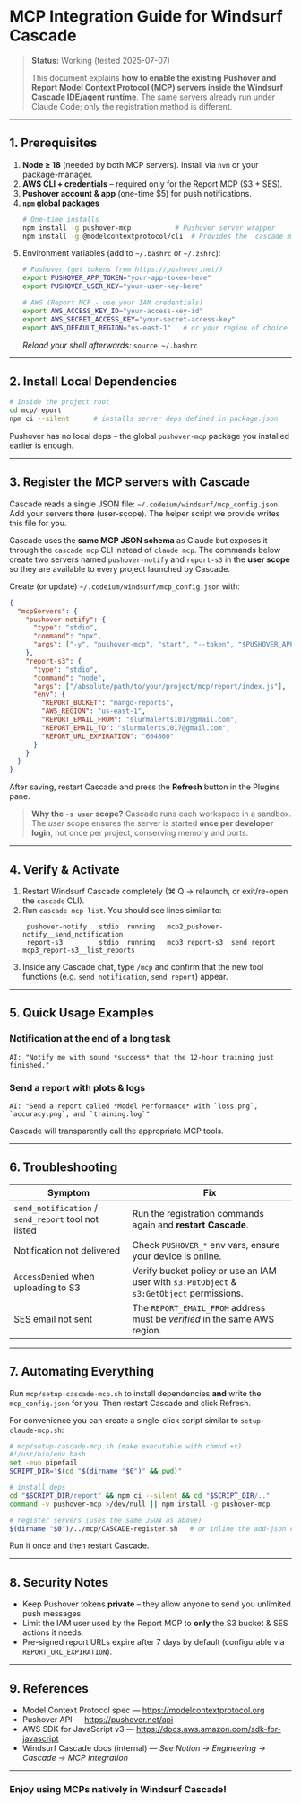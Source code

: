 # MCP Integration Guide for Windsurf Cascade

> **Status:** Working  (tested 2025-07-07)
> 
> This document explains **how to enable the existing Pushover and Report Model Context Protocol (MCP) servers inside the Windsurf Cascade IDE/agent runtime**. The same servers already run under Claude Code; only the registration method is different.

---

## 1. Prerequisites

1. **Node ≥ 18** (needed by both MCP servers).  Install via `nvm` or your package-manager.
2. **AWS CLI + credentials** – required only for the Report MCP (S3 + SES).
3. **Pushover account & app** (one-time $5) for push notifications.
4. **`npm` global packages**
   ```bash
   # One-time installs
   npm install -g pushover-mcp           # Pushover server wrapper
   npm install -g @modelcontextprotocol/cli  # Provides the `cascade mcp` command
   ```
5. Environment variables (add to `~/.bashrc` or `~/.zshrc`):
   ```bash
   # Pushover (get tokens from https://pushover.net/)
   export PUSHOVER_APP_TOKEN="your-app-token-here"
   export PUSHOVER_USER_KEY="your-user-key-here"

   # AWS (Report MCP - use your IAM credentials)
   export AWS_ACCESS_KEY_ID="your-access-key-id"
   export AWS_SECRET_ACCESS_KEY="your-secret-access-key"
   export AWS_DEFAULT_REGION="us-east-1"   # or your region of choice
   ```
   *Reload your shell afterwards:* `source ~/.bashrc`

---

## 2. Install Local Dependencies

```bash
# Inside the project root
cd mcp/report
npm ci --silent      # installs server deps defined in package.json
```

Pushover has no local deps – the global `pushover-mcp` package you installed earlier is enough.

---

## 3. Register the MCP servers with Cascade

Cascade reads a single JSON file: `~/.codeium/windsurf/mcp_config.json`.  Add your servers there (user-scope).  The helper script we provide writes this file for you.

Cascade uses the **same MCP JSON schema** as Claude but exposes it through the `cascade mcp` CLI instead of `claude mcp`.  The commands below create two servers named `pushover-notify` and `report-s3` in the **user scope** so they are available to every project launched by Cascade.

Create (or update) `~/.codeium/windsurf/mcp_config.json` with:
```json
{
  "mcpServers": {
    "pushover-notify": {
      "type": "stdio",
      "command": "npx",
      "args": ["-y", "pushover-mcp", "start", "--token", "$PUSHOVER_APP_TOKEN", "--user", "$PUSHOVER_USER_KEY"]
    },
    "report-s3": {
      "type": "stdio",
      "command": "node",
      "args": ["/absolute/path/to/your/project/mcp/report/index.js"],
      "env": {
        "REPORT_BUCKET": "mango-reports",
        "AWS_REGION": "us-east-1",
        "REPORT_EMAIL_FROM": "slurmalerts1017@gmail.com",
        "REPORT_EMAIL_TO": "slurmalerts1017@gmail.com",
        "REPORT_URL_EXPIRATION": "604800"
      }
    }
  }
}
```
After saving, restart Cascade and press the **Refresh** button in the Plugins pane.

> **Why the `-s user` scope?**  Cascade runs each workspace in a sandbox.  The *user* scope ensures the server is started **once per developer login**, not once per project, conserving memory and ports.

---

## 4. Verify & Activate

1. Restart Windsurf Cascade completely (⌘ Q → relaunch, or exit/re-open the `cascade` CLI).
2. Run `cascade mcp list`.  You should see lines similar to:
   ```
    pushover-notify   stdio  running   mcp2_pushover-notify__send_notification
    report-s3         stdio  running   mcp3_report-s3__send_report  mcp3_report-s3__list_reports
   ```
3. Inside any Cascade chat, type `/mcp` and confirm that the new tool functions (e.g. `send_notification`, `send_report`) appear.

---

## 5. Quick Usage Examples

### Notification at the end of a long task
```text
AI: "Notify me with sound *success* that the 12-hour training just finished."
```

### Send a report with plots & logs
```text
AI: "Send a report called *Model Performance* with `loss.png`, `accuracy.png`, and `training.log`"
```

Cascade will transparently call the appropriate MCP tools.

---

## 6. Troubleshooting

| Symptom | Fix |
|---------|------|
| `send_notification` / `send_report` tool not listed | Run the registration commands again and **restart Cascade**. |
| Notification not delivered | Check `PUSHOVER_*` env vars, ensure your device is online. |
| `AccessDenied` when uploading to S3 | Verify bucket policy or use an IAM user with `s3:PutObject` & `s3:GetObject` permissions. |
| SES email not sent | The `REPORT_EMAIL_FROM` address must be *verified* in the same AWS region. |

---

## 7. Automating Everything

Run `mcp/setup-cascade-mcp.sh` to install dependencies **and** write the `mcp_config.json` for you.  Then restart Cascade and click Refresh.

For convenience you can create a single-click script similar to `setup-claude-mcp.sh`:

```bash
# mcp/setup-cascade-mcp.sh (make executable with chmod +x)
#!/usr/bin/env bash
set -euo pipefail
SCRIPT_DIR="$(cd "$(dirname "$0")" && pwd)"

# install deps
cd "$SCRIPT_DIR/report" && npm ci --silent && cd "$SCRIPT_DIR/.."
command -v pushover-mcp >/dev/null || npm install -g pushover-mcp

# register servers (uses the same JSON as above)
$(dirname "$0")/../mcp/CASCADE-register.sh   # or inline the add-json commands
```

Run it once and then restart Cascade.

---

## 8. Security Notes

* Keep Pushover tokens **private** – they allow anyone to send you unlimited push messages.
* Limit the IAM user used by the Report MCP to **only** the S3 bucket & SES actions it needs.
* Pre-signed report URLs expire after 7 days by default (configurable via `REPORT_URL_EXPIRATION`).

---

## 9. References

* Model Context Protocol spec — <https://modelcontextprotocol.org>
* Pushover API — <https://pushover.net/api>
* AWS SDK for JavaScript v3 — <https://docs.aws.amazon.com/sdk-for-javascript>
* Windsurf Cascade docs (internal) — *See Notion → Engineering → Cascade → MCP Integration*

---

### Enjoy using MCPs natively in Windsurf Cascade! 

